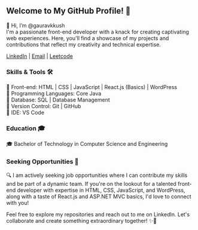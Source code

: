 ## Welcome to My GitHub Profile! 🚀
👋 Hi, I’m @gauravkkush<br>
I'm a passionate front-end developer with a knack for creating captivating web experiences. Here, you'll find a showcase of my projects and contributions that reflect my creativity and technical expertise.

[LinkedIn](https://linkedin.com/in/gauravkkush) | [Email](mailto:kkushgaurav@gmail.com) | [Leetcode](https://leetcode.com/gauravkkush)

### Skills & Tools 🛠️

🌟 Front-end: HTML | CSS | JavaScript | React.js (Basics) | WordPress  
🌟 Programming Languages: Core Java  
🌟 Database: SQL | Database Management  
🌟 Version Control: Git | GitHub  
🌟 IDE: VS Code  

### Education 🎓

🎓 Bachelor of Technology in Computer Science and Engineering

### Seeking Opportunities 🤝

🔍 I am actively seeking job opportunities where I can contribute my skills and be part of a dynamic team. If you're on the lookout for a talented front-end developer with expertise in HTML, CSS, JavaScript, and WordPress, along with a taste of React.js and ASP.NET MVC basics, I'd love to connect with you!

Feel free to explore my repositories and reach out to me on LinkedIn. Let's collaborate and create something extraordinary together! ✨🤝

